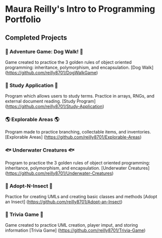 # Maura Reilly's Intro to Programming Portfolio


## Completed Projects

### :dog: Adventure Game: Dog Walk! :dog:
Game created to practice the 3 golden rules of object oriented programming: inheritance, polymorphism, and encapsulation. 
[Dog Walk] (https://github.com/reilly8701/DogWalkGame)

### :pencil: Study Application :pencil:
Program which allows users to study terms. Practice in arrays, RNGs, and external document reading.
[Study Program] (https://github.com/reilly8701/Study-Application)

### :earth_americas: Explorable Areas :earth_americas:
Program made to practice branching, collectable items, and inventories. 
[Explorable Areas] (https://github.com/reilly8701/Explorable-Areas)
 
 ### :fish: Underwater Creatures :fish:
 Program to practice the 3 golden rules of object oriented programming: inheritance, polymorphism, and encapsulation. 
 [Underwater Creatures] (https://github.com/reilly8701/Underwater-Creatures)
 
 ### :bug: Adopt-N-Insect :bug:
 Practice for creating UMLs and creating basic classes and methods
 [Adopt an Insect] (https://github.com/reilly8701/Adopt-an-Insect)
 
 ### :book: Trivia Game :book:
 Game created to practice UML creation, player imput, and storing information
 [Trivia Game] (https://github.com/reilly8701/Trivia-Game)
